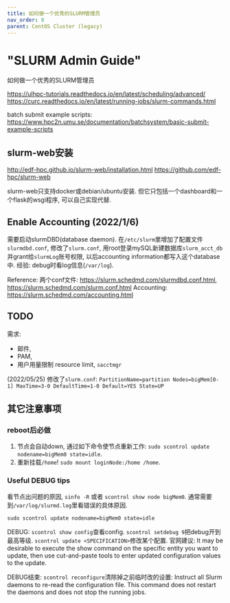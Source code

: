 ```yaml
---
title: 如何做一个优秀的SLURM管理员
nav_order: 9
parent: CentOS Cluster (legacy)
---
```


# "SLURM Admin Guide"

如何做一个优秀的SLURM管理员

https://ulhpc-tutorials.readthedocs.io/en/latest/scheduling/advanced/
https://curc.readthedocs.io/en/latest/running-jobs/slurm-commands.html

batch submit example scripts:
https://www.hpc2n.umu.se/documentation/batchsystem/basic-submit-example-scripts


## slurm-web安装

http://edf-hpc.github.io/slurm-web/installation.html
https://github.com/edf-hpc/slurm-web

slurm-web只支持docker或debian/ubuntu安装. 但它只包括一个dashboard和一个flask的wsgi程序, 可以自己实现代替.

## Enable Accounting (2022/1/6)

需要启动slurmDBD(database daemon). 在`/etc/slurm`里增加了配置文件`slurmdbd.conf`, 修改了`slurm.conf`, 用root登录mySQL新建数据库`slurm_acct_db`并grant给`slurmLog`账号权限, 以后accounting information都写入这个database中. 经验: debug时看log信息(`/var/log`).

Reference:
两个conf文件: https://slurm.schedmd.com/slurmdbd.conf.html, https://slurm.schedmd.com/slurm.conf.html
Accounting: https://slurm.schedmd.com/accounting.html

## TODO

需求:
- 邮件,
- PAM,
- 用户用量限制 resource limit, `sacctmgr`

(2022/05/25)
修改了`slurm.conf`: `PartitionName=partition Nodes=bigMem[0-1] MaxTime=3-0 DefaultTime=1-0 Default=YES State=UP`


## 其它注意事项

### reboot后必做

1. 节点会自动down, 通过如下命令使节点重新工作: `sudo scontrol update nodename=bigMem0 state=idle`.
2. 重新挂载`/home`! `sudo mount loginNode:/home /home`.

### Useful DEBUG tips

看节点出问题的原因, `sinfo -R` 或者 `scontrol show node bigMem0`. 通常需要到`/var/log/slurmd.log`里看错误的具体原因.

`sudo scontrol update nodename=bigMem0 state=idle`

DEBUG: `scontrol show config`查看config. `scontrol setdebug 9`把debug开到最高等级. `scontrol update <SPECIFICATION>`修改某个配置. 官网建议: It may be desirable to execute the show command on the specific entity you want to update, then use cut-and-paste tools to enter updated configuration values to the update.

DEBUG结束: `scontrol reconfigure`清除掉之前临时改的设置: Instruct all Slurm daemons to re-read the configuration file. This command does not restart the daemons and does not stop the running jobs.
